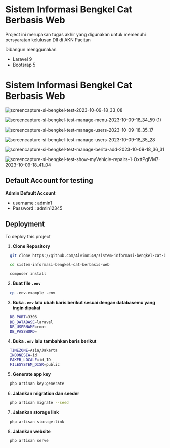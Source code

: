 
# Sistem Informasi Bengkel Cat Berbasis Web

Project ini merupakan tugas akhir yang digunakan untuk memenuhi persyaratan kelulusan DII di AKN Pacitan

Dibangun menggunakan 
- Laravel 9
- Bootsrap 5

# Sistem Informasi Bengkel Cat Berbasis Web

![screencapture-si-bengkel-test-2023-10-09-18_33_08](https://github.com/Alvinn549/sistem-informasi-bengkel-cat-berbasis-web/assets/110670962/b07d0bee-6442-487b-bd2c-654c18d04b34)

![screencapture-si-bengkel-test-manage-menu-2023-10-09-18_34_59 (1)](https://github.com/Alvinn549/sistem-informasi-bengkel-cat-berbasis-web/assets/110670962/da0ebb77-beee-4fe4-a81d-4a48c69e3421)

![screencapture-si-bengkel-test-manage-users-2023-10-09-18_35_17](https://github.com/Alvinn549/sistem-informasi-bengkel-cat-berbasis-web/assets/110670962/590bfde3-21fb-4572-ab87-128bb7a0d1dd)

![screencapture-si-bengkel-test-manage-users-2023-10-09-18_35_28](https://github.com/Alvinn549/sistem-informasi-bengkel-cat-berbasis-web/assets/110670962/a24a4570-642b-4a79-9e29-2c99394d33c2)

![screencapture-si-bengkel-test-manage-berita-add-2023-10-09-18_36_31](https://github.com/Alvinn549/sistem-informasi-bengkel-cat-berbasis-web/assets/110670962/9b95c0a5-6790-43f5-b38b-c04721dac1ad)

![screencapture-si-bengkel-test-show-myVehicle-repairs-1-OxttPglVM7-2023-10-09-18_41_04](https://github.com/Alvinn549/sistem-informasi-bengkel-cat-berbasis-web/assets/110670962/4f7d34f7-4f47-499c-b2c1-8cd052f3a7b4)

## Default Account for testing

**Admin Default Account**

- username : admin1
- Password : admin12345

## Deployment

To deploy this project

1. **Clone Repository**

```bash
  git clone https://github.com/Alvinn549/sistem-informasi-bengkel-cat-berbasis-web

  cd sistem-informasi-bengkel-cat-berbasis-web

  composer install
```

2. **Buat file `.env`**

```bash
  cp .env.example .env
```

3. **Buka `.env` lalu ubah baris berikut sesuai dengan databasemu yang ingin dipakai**

```bash
  DB_PORT=3306
  DB_DATABASE=laravel
  DB_USERNAME=root
  DB_PASSWORD=
```

4. **Buka `.env` lalu tambahkan baris berikut**

```bash
  TIMEZONE=Asia/Jakarta
  INDONESIA=id
  FAKER_LOCALE=id_ID
  FILESYSTEM_DISK=public
```

5. **Generate app key**

```bash
  php artisan key:generate
```

6. **Jalankan migration dan seeder**

```bash
  php artisan migrate --seed
```

7. **Jalankan storage link**

```bash
  php artisan storage:link
```

8. **Jalankan website**

```bash
  php artisan serve
```
